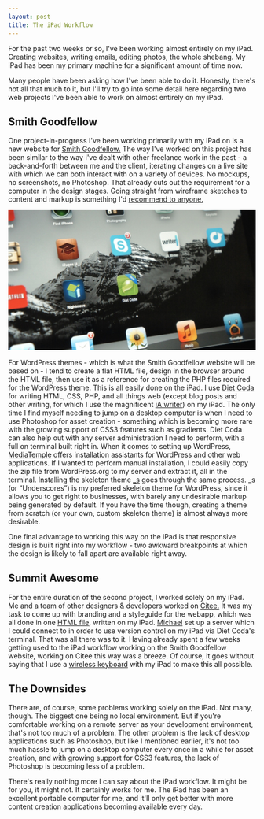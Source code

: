 ```yaml
---
layout: post
title: The iPad Workflow
---
```


For the past two weeks or so, I've been working almost entirely on my iPad. Creating websites, writing emails, editing photos, the whole shebang. My iPad has been my primary machine for a significant amount of time now.

Many people have been asking how I've been able to do it. Honestly, there's not all that much to it, but I'll try to go into some detail here regarding two web projects I've been able to work on almost entirely on my iPad.



## Smith Goodfellow


One project-in-progress I've been working primarily with my iPad on is a new website for [Smith Goodfellow.](http://twitter.com/SmithGoodPR) The way I've worked on this project has been similar to the way I've dealt with other freelance work in the past - a back-and-forth between me and the client, iterating changes on a live site with which we can both interact with on a variety of devices. No mockups, no screenshots, no Photoshop. That already cuts out the requirement for a computer in the design stages. Going straight from wireframe sketches to content and markup is something I'd [recommend to anyone.](http://daneden.me/design-in-the-browser)

![20120821-115504.jpg](/uploads/2012/08/20120821-115504.jpg)

For WordPress themes - which is what the Smith Goodfellow website will be based on - I tend to create a flat HTML file, design in the browser around the HTML file, then use it as a reference for creating the PHP files required for the WordPress theme. This is all easily done on the iPad. I use [Diet Coda](http://panic.com/dietcoda/) for writing HTML, CSS, PHP, and all things web (except blog posts and other writing, for which I use the magnificent [iA writer](http://iawriter.com)) on my iPad. The only time I find myself needing to jump on a desktop computer is when I need to use Photoshop for asset creation - something which is becoming more rare with the growing support of CSS3 features such as gradients. Diet Coda can also help out with any server administration I need to perform, with a full on terminal built right in. When it comes to setting up WordPress, [MediaTemple](http://mediatemple.com) offers installation assistants for WordPress and other web applications. If I wanted to perform manual installation, I could easily copy the zip file from WordPress.org to my server and extract it, all in the terminal. Installing the skeleton theme [_s](https://github.com/Automattic/_s) goes through the same process. _s (or “Underscores”) is my preferred skeleton theme for WordPress, since it allows you to get right to businesses, with barely any undesirable markup being generated by default. If you have the time though, creating a theme from scratch (or your own, custom skeleton theme) is almost always more desirable.

One final advantage to working this way on the iPad is that responsive design is built right into my workflow - two awkward breakpoints at which the design is likely to fall apart are available right away.



## Summit Awesome


For the entire duration of the second project, I worked solely on my iPad. Me and a team of other designers & developers worked on [Citee.](http://citee.co) It was my task to come up with branding and a styleguide for the webapp, which was all done in one [HTML file](http://citee.co/assets/styleguide.html), written on my iPad. [Michael](http://twitter.com/michaelw90) set up a server which I could connect to in order to use version control on my iPad via Diet Coda's terminal. That was all there was to it. Having already spent a few weeks getting used to the iPad workflow working on the Smith Goodfellow website, working on Citee this way was a breeze. Of course, it goes without saying that I use a [wireless keyboard](http://store.apple.com/uk/product/MC184B/B/apple-wireless-keyboard) with my iPad to make this all possible.



## The Downsides


There are, of course, some problems working solely on the iPad. Not many, though. The biggest one being no local environment. But if you're comfortable working on a remote server as your development environment, that's not too much of a problem. The other problem is the lack of desktop applications such as Photoshop, but like I mentioned earlier, it's not too much hassle to jump on a desktop computer every once in a while for asset creation, and with growing support for CSS3 features, the lack of Photoshop is becoming less of a problem.

There's really nothing more I can say about the iPad workflow. It might be for you, it might not. It certainly works for me. The iPad has been an excellent portable computer for me, and it'll only get better with more content creation applications becoming available every day.
